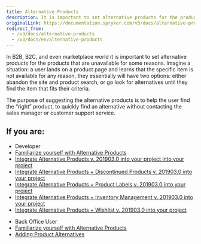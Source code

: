 ```yaml
---
title: Alternative Products
description: It is important to set alternative products for the products that are unavailable for some reason. This helps users to find the “right” product.
originalLink: https://documentation.spryker.com/v3/docs/alternative-products
redirect_from:
  - /v3/docs/alternative-products
  - /v3/docs/en/alternative-products
---
```


In B2B, B2C, and even marketplace world it is important to set alternative products for the products that are unavailable for some reasons. Imagine a situation: a user lands on a product page and learns that the specific item is not available for any reason, they essentially will have two options: either abandon the site and product search, or go look for alternatives until they find the item that fits their criteria.

The purpose of suggesting the alternative products is to help the user find the “right” product, to quickly find an alternative without contacting the sales manager or customer support service.

## If you are:

<div class="mr-container">
    <div class="mr-list-container">
        <!-- col1 -->
        <div class="mr-col">
            <ul class="mr-list mr-list-green">
                <li class="mr-title">Developer</li>
                <li><a href="https://documentation.spryker.com/v4/docs/alternative-products-overview" class="mr-link">Familiarize yourself with Alternative Products</a></li>
                <li><a href="https://documentation.spryker.com/v2/docs/alternative-products-feature-integration-201903" class="mr-link">Integrate Alternative Products v. 201903.0 into your project into your project</a></li>
                <li><a href="https://documentation.spryker.com/v2/docs/alternative-products-discontinued-products-feature-integration-201903" class="mr-link">Integrate Alternative Products + Discontinued Products v. 201903.0 into your project</a></li>
                <li><a href="https://documentation.spryker.com/v2/docs/alternative-products-product-labels-feature-integration-201903" class="mr-link">Integrate Alternative Products + Product Labels v. 201903.0 into your project</a></li>
                <li><a href="https://documentation.spryker.com/v2/docs/alternative-products-inventory-management-feature-integration-201903" class="mr-link">Integrate Alternative Products + Inventory Management v. 201903.0 into your project</a></li>
                <li><a href="https://documentation.spryker.com/v2/docs/alternative-products-wishlist-feature-integration-201903" class="mr-link">Integrate Alternative Products + Wishlist v. 201903.0 into your project</a></li>
            </ul>
        </div>
        <!-- col2 -->
        <div class="mr-col">
            <ul class="mr-list mr-list-blue">
                <li class="mr-title"> Back Office User</li>
               <li><a href="https://documentation.spryker.com/v4/docs/alternative-products-overview" class="mr-link">Familiarize yourself with Alternative Products</a></li>
                <li><a href="https://documentation.spryker.com/v4/docs/adding-product-alternatives" class="mr-link">Adding Product Alternatives</a></li>
            </ul>
        </div>
    </div>
</div>
